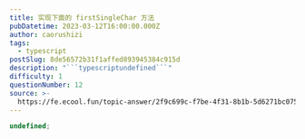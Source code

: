 ```yaml
---
title: 实现下面的 firstSingleChar 方法
pubDatetime: 2023-03-12T16:00:00.000Z
author: caorushizi
tags:
  - typescript
postSlug: 8de56572b31f1affed893945384c915d
description: "```typescriptundefined```"
difficulty: 1
questionNumber: 12
source: >-
  https://fe.ecool.fun/topic-answer/2f9c699c-f7be-4f31-8b1b-5d6271bc075e?orderBy=updateTime&order=desc&tagId=19
---
```


```typescript
undefined;
```
